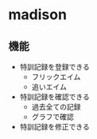 # madison
## 機能
- 特訓記録を登録できる
    - フリックエイム
    - 追いエイム
- 特訓記録を確認できる
    - 過去全ての記録
    - グラフで確認
- 特訓記録を修正できる
